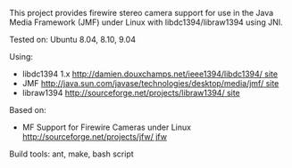 This project provides firewire stereo camera support for use in the Java Media Framework (JMF) under Linux with libdc1394/libraw1394 using JNI.

Tested on: Ubuntu 8.04, 8.10, 9.04

Using:
  * libdc1394 1.x [http://damien.douxchamps.net/ieee1394/libdc1394/ site ](.md)
  * JMF [http://java.sun.com/javase/technologies/desktop/media/jmf/ site ](.md)
  * libraw1394 [http://sourceforge.net/projects/libraw1394/ site ](.md)

Based on:
  * MF Support for Firewire Cameras under Linux [http://sourceforge.net/projects/jfw/ jfw ](.md)

Build tools: ant, make, bash script